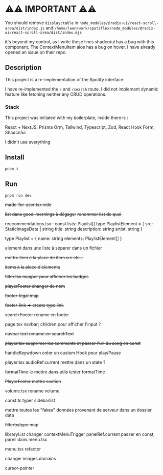 # ⚠️⚠️ IMPORTANT ⚠️⚠️ 

You should remove ```display:table``` in ```node_modules/@radix-ui/react-scroll-area/dist/index.js``` and ```/home/leon/work/spotiflex/node_modules/@radix-ui/react-scroll-area/dist/index.mjs```

it's beyond my control, as I write these lines shadcn/ui has a bug with this component. The ContextMenuItem alos has a bug on hover. I have already opened an issue on their repo. 



## Description

This project is a re-implementation of the Spotify interface.

I have re-implemented the `/` and `/search` route. I did not implement dynamic feature like fetching neither any CRUD operations.

### Stack

This project was initiated with my boilerplate, inside there is :

React + NextJS, 
Prisma Orm,
Tailwind,
Typescript,
Zod,
React Hook Form,
Shadcn/ui

I didn't use everything


## Install

```bash
pnpm i
```

## Run

```bash
pnpm run dev
```


~~made-for-user.tsx vide~~

~~list dans good-mornings à dégager~~
    ~~renommer list de quoi~~

reccommendations.tsx :
const lists: Playlist[]
type PlaylistElement = {
  src: StaticImageData | string
  title: string
  description: string
  artist: string
}

type Playlist = {
  name: string
  elements: PlaylistElement[]
}

element dans une liste à séparer dans un fichier

~~mettre item à la place de item.src etc...~~

~~items à la place d'elements~~

~~filter.tsx mapper pour afficher les badges~~

~~playerFooter changer de nom~~

~~footer-legal map~~

~~footer-link => create type link~~

~~search Footer rename en footer~~

page.tsx navbar; children pour afficher l'input ?

~~navbar text rename en searchText~~

~~player.tsx supprimer les comments et passer l'url du song en const~~

handleKeywdown créer un custom Hook pour play/Pause

player.tsx audioRef.current mettre dans un state ?


~~formatTime le mettre dans utils~~
tester formatTime

~~PlayerFooter mettre section~~

volume.tsx rename volume 

const.ts typer sidebarlist

mettre toutes les "fakes" données provenant de serveur dans un dossier data

~~filterbytype map~~

libraryList changer contextMenuTrigger
panelRef.current passer en const, pareil dans menu.tsx


menu.tsx refactor


changer images.domains

cursor-pointer